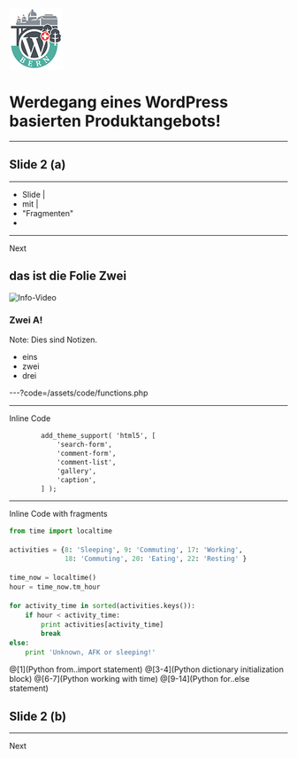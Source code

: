 ![Logo](/assets/images/wcbrn_banner.png)

# Werdegang eines WordPress basierten Produktangebots!
---
## Slide 2 (a)

---
- Slide |
- mit |
- "Fragmenten"
- 

---
Next

## das ist die Folie Zwei

![Info-Video](https://www.youtube.com/embed/tb7VplYMDoM)

### Zwei A!

Note:
Dies sind Notizen.
- eins
- zwei
- drei

---?code=/assets/code/functions.php

---
Inline Code

```
		add_theme_support( 'html5', [
			'search-form',
			'comment-form',
			'comment-list',
			'gallery',
			'caption',
		] );
```

---
Inline Code with fragments


```python
from time import localtime

activities = {8: 'Sleeping', 9: 'Commuting', 17: 'Working',
              18: 'Commuting', 20: 'Eating', 22: 'Resting' }

time_now = localtime()
hour = time_now.tm_hour

for activity_time in sorted(activities.keys()):
    if hour < activity_time:
        print activities[activity_time]
        break
else:
    print 'Unknown, AFK or sleeping!'
```

@[1](Python from..import statement)
@[3-4](Python dictionary initialization block)
@[6-7](Python working with time)
@[9-14](Python for..else statement)

## Slide 2 (b)
---
Next

